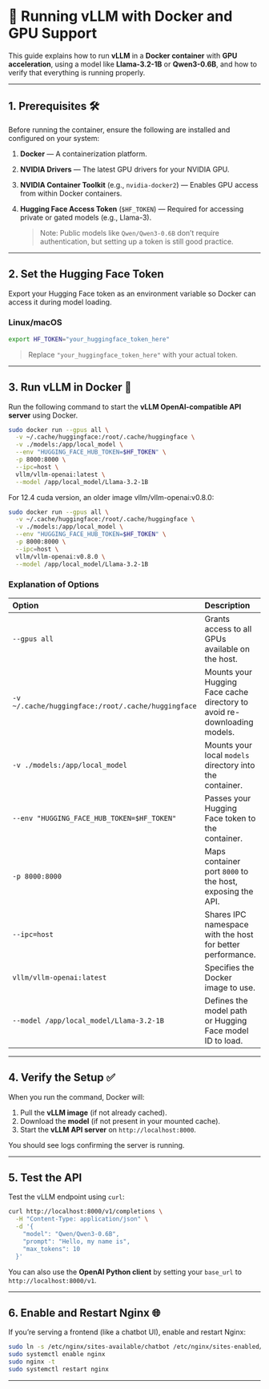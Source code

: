 # 🚀 Running vLLM with Docker and GPU Support

This guide explains how to run **vLLM** in a **Docker container** with **GPU acceleration**, using a model like **Llama-3.2-1B** or **Qwen3-0.6B**, and how to verify that everything is running properly.

---

## 1. Prerequisites 🛠️

Before running the container, ensure the following are installed and configured on your system:

1. **Docker** — A containerization platform.
2. **NVIDIA Drivers** — The latest GPU drivers for your NVIDIA GPU.
3. **NVIDIA Container Toolkit** (e.g., `nvidia-docker2`) — Enables GPU access from within Docker containers.
4. **Hugging Face Access Token** (`$HF_TOKEN`) — Required for accessing private or gated models (e.g., Llama-3).

   > Note: Public models like `Qwen/Qwen3-0.6B` don’t require authentication, but setting up a token is still good practice.

---

## 2. Set the Hugging Face Token

Export your Hugging Face token as an environment variable so Docker can access it during model loading.

### Linux/macOS

```bash
export HF_TOKEN="your_huggingface_token_here"
```

> Replace `"your_huggingface_token_here"` with your actual token.

---

## 3. Run vLLM in Docker 🧠

Run the following command to start the **vLLM OpenAI-compatible API server** using Docker.

```bash
sudo docker run --gpus all \
  -v ~/.cache/huggingface:/root/.cache/huggingface \
  -v ./models:/app/local_model \
  --env "HUGGING_FACE_HUB_TOKEN=$HF_TOKEN" \
  -p 8000:8000 \
  --ipc=host \
  vllm/vllm-openai:latest \
  --model /app/local_model/Llama-3.2-1B
```


For 12.4 cuda version, an older image vllm/vllm-openai:v0.8.0:

```bash
sudo docker run --gpus all \
  -v ~/.cache/huggingface:/root/.cache/huggingface \
  -v ./models:/app/local_model \
  --env "HUGGING_FACE_HUB_TOKEN=$HF_TOKEN" \
  -p 8000:8000 \
  --ipc=host \
  vllm/vllm-openai:v0.8.0 \
  --model /app/local_model/Llama-3.2-1B
```

### Explanation of Options

| Option                                             | Description                                                              |
| :------------------------------------------------- | :----------------------------------------------------------------------- |
| `--gpus all`                                       | Grants access to all GPUs available on the host.                         |
| `-v ~/.cache/huggingface:/root/.cache/huggingface` | Mounts your Hugging Face cache directory to avoid re-downloading models. |
| `-v ./models:/app/local_model`                     | Mounts your local `models` directory into the container.                 |
| `--env "HUGGING_FACE_HUB_TOKEN=$HF_TOKEN"`         | Passes your Hugging Face token to the container.                         |
| `-p 8000:8000`                                     | Maps container port `8000` to the host, exposing the API.                |
| `--ipc=host`                                       | Shares IPC namespace with the host for better performance.               |
| `vllm/vllm-openai:latest`                          | Specifies the Docker image to use.                                       |
| `--model /app/local_model/Llama-3.2-1B`            | Defines the model path or Hugging Face model ID to load.                 |

---

## 4. Verify the Setup ✅

When you run the command, Docker will:

1. Pull the **vLLM image** (if not already cached).
2. Download the **model** (if not present in your mounted cache).
3. Start the **vLLM API server** on `http://localhost:8000`.

You should see logs confirming the server is running.

---

## 5. Test the API

Test the vLLM endpoint using `curl`:

```bash
curl http://localhost:8000/v1/completions \
  -H "Content-Type: application/json" \
  -d '{
    "model": "Qwen/Qwen3-0.6B",
    "prompt": "Hello, my name is",
    "max_tokens": 10
  }'
```

You can also use the **OpenAI Python client** by setting your `base_url` to `http://localhost:8000/v1`.

---

## 6. Enable and Restart Nginx 🌐

If you’re serving a frontend (like a chatbot UI), enable and restart Nginx:

```bash
sudo ln -s /etc/nginx/sites-available/chatbot /etc/nginx/sites-enabled/
sudo systemctl enable nginx
sudo nginx -t
sudo systemctl restart nginx
```

---

